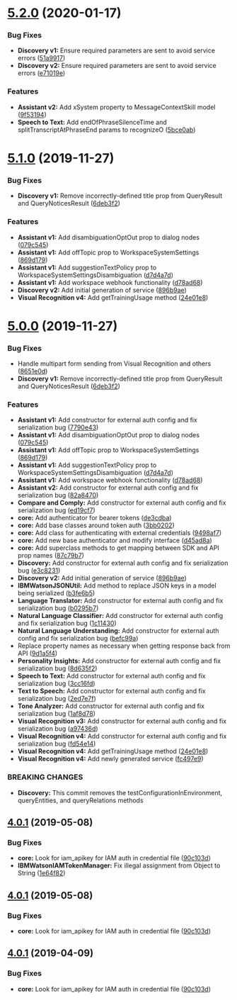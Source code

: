 # [5.2.0](https://github.com/watson-developer-cloud/salesforce-sdk/compare/v5.1.0...v5.2.0) (2020-01-17)


### Bug Fixes

* **Discovery v1:** Ensure required parameters are sent to avoid service errors ([51a9917](https://github.com/watson-developer-cloud/salesforce-sdk/commit/51a99179e9ef51cf73f785c60e4a395458a52341))
* **Discovery v2:** Ensure required parameters are sent to avoid service errors ([e71019e](https://github.com/watson-developer-cloud/salesforce-sdk/commit/e71019eda38722c03c0f5bcb27b33a49e8f61f74))


### Features

* **Assistant v2:** Add xSystem property to MessageContextSkill model ([9f53194](https://github.com/watson-developer-cloud/salesforce-sdk/commit/9f53194d37d54305b6017f7fa1f5e00c13f6109d))
* **Speech to Text:** Add endOfPhraseSilenceTime and splitTranscriptAtPhraseEnd params to recognizeO ([5bce0ab](https://github.com/watson-developer-cloud/salesforce-sdk/commit/5bce0abe217cfac8fff212368940cd69b4ed8a71))

# [5.1.0](https://github.com/watson-developer-cloud/salesforce-sdk/compare/v5.0.0...v5.1.0) (2019-11-27)


### Bug Fixes

* **Discovery v1:** Remove incorrectly-defined title prop from QueryResult and QueryNoticesResult ([6deb3f2](https://github.com/watson-developer-cloud/salesforce-sdk/commit/6deb3f26a85c6b0d4040d7e83aaa4b2b4efdb70c))


### Features

* **Assistant v1:** Add disambiguationOptOut prop to dialog nodes ([079c545](https://github.com/watson-developer-cloud/salesforce-sdk/commit/079c5454b2371d6169351004983092b3fac168a7))
* **Assistant v1:** Add offTopic prop to WorkspaceSystemSettings ([869d179](https://github.com/watson-developer-cloud/salesforce-sdk/commit/869d179df721a85b43ccfb5c1c3882352b300a1d))
* **Assistant v1:** Add suggestionTextPolicy prop to WorkspaceSystemSettingsDisambiguation ([d7d4a7d](https://github.com/watson-developer-cloud/salesforce-sdk/commit/d7d4a7df1e11af18dccf10f62f95589b628fdf02))
* **Assistant v1:** Add workspace webhook functionality ([d78ad68](https://github.com/watson-developer-cloud/salesforce-sdk/commit/d78ad686b9247396936fc0839f62a6ae7b411901))
* **Discovery v2:** Add initial generation of service ([896b9ae](https://github.com/watson-developer-cloud/salesforce-sdk/commit/896b9ae0f284926237cc1a8f25af4b699707c830))
* **Visual Recognition v4:** Add getTrainingUsage method ([24e01e8](https://github.com/watson-developer-cloud/salesforce-sdk/commit/24e01e84353cde9c1175cc510734a72006c13c85))

# [5.0.0](https://github.com/watson-developer-cloud/salesforce-sdk/compare/v4.4.5...v5.0.0) (2019-11-27)


### Bug Fixes

* Handle multipart form sending from Visual Recognition and others ([8651e0d](https://github.com/watson-developer-cloud/salesforce-sdk/commit/8651e0d246b12914769c079d8efc1c3071e280c2))
* **Discovery v1:** Remove incorrectly-defined title prop from QueryResult and QueryNoticesResult ([6deb3f2](https://github.com/watson-developer-cloud/salesforce-sdk/commit/6deb3f26a85c6b0d4040d7e83aaa4b2b4efdb70c))


### Features

* **Assistant v1:** Add constructor for external auth config and fix serialization bug ([7790e43](https://github.com/watson-developer-cloud/salesforce-sdk/commit/7790e435de61f6db4bf7be5905f512c0dbd9b8e7))
* **Assistant v1:** Add disambiguationOptOut prop to dialog nodes ([079c545](https://github.com/watson-developer-cloud/salesforce-sdk/commit/079c5454b2371d6169351004983092b3fac168a7))
* **Assistant v1:** Add offTopic prop to WorkspaceSystemSettings ([869d179](https://github.com/watson-developer-cloud/salesforce-sdk/commit/869d179df721a85b43ccfb5c1c3882352b300a1d))
* **Assistant v1:** Add suggestionTextPolicy prop to WorkspaceSystemSettingsDisambiguation ([d7d4a7d](https://github.com/watson-developer-cloud/salesforce-sdk/commit/d7d4a7df1e11af18dccf10f62f95589b628fdf02))
* **Assistant v1:** Add workspace webhook functionality ([d78ad68](https://github.com/watson-developer-cloud/salesforce-sdk/commit/d78ad686b9247396936fc0839f62a6ae7b411901))
* **Assistant v2:** Add constructor for external auth config and fix serialization bug ([82a8470](https://github.com/watson-developer-cloud/salesforce-sdk/commit/82a847075cfb93a2925d0a8540bd7ee3c2e84125))
* **Compare and Comply:** Add constructor for external auth config and fix serialization bug ([ed19cf7](https://github.com/watson-developer-cloud/salesforce-sdk/commit/ed19cf722d914727c52af625eb4a8263cbe8461b))
* **core:** Add authenticator for bearer tokens ([de3cdba](https://github.com/watson-developer-cloud/salesforce-sdk/commit/de3cdbafc43f3b90838059ff2904942287f7f177))
* **core:** Add base classes around token auth ([3bb0202](https://github.com/watson-developer-cloud/salesforce-sdk/commit/3bb02029cefb28651f1dd1edd07158a7732b1591))
* **core:** Add class for authenticating with external credentials ([9498af7](https://github.com/watson-developer-cloud/salesforce-sdk/commit/9498af7c0d423fc6c2048ce808b1236b48ece71f))
* **core:** Add new base authenticator and modify interface ([d45ad8a](https://github.com/watson-developer-cloud/salesforce-sdk/commit/d45ad8a96cf68df712deb39039db12d191a99517))
* **core:** Add superclass methods to get mapping between SDK and API prop names ([87c79b7](https://github.com/watson-developer-cloud/salesforce-sdk/commit/87c79b73c858322a1f4dd18a4b4f350a6f31818e))
* **Discovery:** Add constructor for external auth config and fix serialization bug ([e3c8231](https://github.com/watson-developer-cloud/salesforce-sdk/commit/e3c8231735c0647726ed9e9c41fe1ca541329344))
* **Discovery v2:** Add initial generation of service ([896b9ae](https://github.com/watson-developer-cloud/salesforce-sdk/commit/896b9ae0f284926237cc1a8f25af4b699707c830))
* **IBMWatsonJSONUtil:** Add method to replace JSON keys in a model being serialized ([b3fe6b5](https://github.com/watson-developer-cloud/salesforce-sdk/commit/b3fe6b5a9e09170e5ec19759cc04650217bf98dc))
* **Language Translator:** Add constructor for external auth config and fix serialization bug ([b0295b7](https://github.com/watson-developer-cloud/salesforce-sdk/commit/b0295b7fdc5bbd6fc1369d8992fa678684ab8241))
* **Natural Language Classifier:** Add constructor for external auth config and fix serialization bug ([1c11430](https://github.com/watson-developer-cloud/salesforce-sdk/commit/1c11430e278d2f1b38ebedb5c660af9558582939))
* **Natural Language Understanding:** Add constructor for external auth config and fix serialization bug ([befc99a](https://github.com/watson-developer-cloud/salesforce-sdk/commit/befc99a70045e52bb34cd4582dc3487ccd3ed65f))
* Replace property names as necessary when getting response back from API ([9d1a5f4](https://github.com/watson-developer-cloud/salesforce-sdk/commit/9d1a5f449db8b6f9072aba4e0910d54a538340e2))
* **Personality Insights:** Add constructor for external auth config and fix serialization bug ([8d635f2](https://github.com/watson-developer-cloud/salesforce-sdk/commit/8d635f2ff3703963173f92de9a6fe241f3d61c8c))
* **Speech to Text:** Add constructor for external auth config and fix serialization bug ([3cc16fd](https://github.com/watson-developer-cloud/salesforce-sdk/commit/3cc16fd1899c9f2f1e09fce5b28ea5c90a73e7fa))
* **Text to Speech:** Add constructor for external auth config and fix serialization bug ([2ed7e7f](https://github.com/watson-developer-cloud/salesforce-sdk/commit/2ed7e7f88cf7f03caef6dca7216845ca0b0fed4d))
* **Tone Analyzer:** Add constructor for external auth config and fix serialization bug ([1af8d78](https://github.com/watson-developer-cloud/salesforce-sdk/commit/1af8d78f2cd0d9ff64edd6daa4e18e68bea7061b))
* **Visual Recognition v3:** Add constructor for external auth config and fix serialization bug ([a97436d](https://github.com/watson-developer-cloud/salesforce-sdk/commit/a97436d1ea42138c5329cfcf7fc305a052148b0b))
* **Visual Recognition v4:** Add constructor for external auth config and fix serialization bug ([fd54e14](https://github.com/watson-developer-cloud/salesforce-sdk/commit/fd54e14d7fb0610e40f16cf26e66a8501be147da))
* **Visual Recognition v4:** Add getTrainingUsage method ([24e01e8](https://github.com/watson-developer-cloud/salesforce-sdk/commit/24e01e84353cde9c1175cc510734a72006c13c85))
* **Visual Recognition v4:** Add newly generated service ([fc497e9](https://github.com/watson-developer-cloud/salesforce-sdk/commit/fc497e904011cd67547eac72912d1b692beba242))


### BREAKING CHANGES

* **Discovery:** This commit removes the testConfigurationInEnvironment, queryEntities, and
queryRelations methods

## [4.0.1](https://github.com/watson-developer-cloud/salesforce-sdk/compare/v4.0.0...v4.0.1) (2019-05-08)


### Bug Fixes

* **core:** Look for iam_apikey for IAM auth in credential file ([90c103d](https://github.com/watson-developer-cloud/salesforce-sdk/commit/90c103d))
* **IBMWatsonIAMTokenManager:** Fix illegal assignment from Object to String ([1e64f82](https://github.com/watson-developer-cloud/salesforce-sdk/commit/1e64f82))

## [4.0.1](https://github.com/watson-developer-cloud/salesforce-sdk/compare/v4.0.0...v4.0.1) (2019-05-08)


### Bug Fixes

* **core:** Look for iam_apikey for IAM auth in credential file ([90c103d](https://github.com/watson-developer-cloud/salesforce-sdk/commit/90c103d))

## [4.0.1](https://github.com/watson-developer-cloud/salesforce-sdk/compare/v4.0.0...v4.0.1) (2019-04-09)


### Bug Fixes

* **core:** Look for iam_apikey for IAM auth in credential file ([90c103d](https://github.com/watson-developer-cloud/salesforce-sdk/commit/90c103d))
